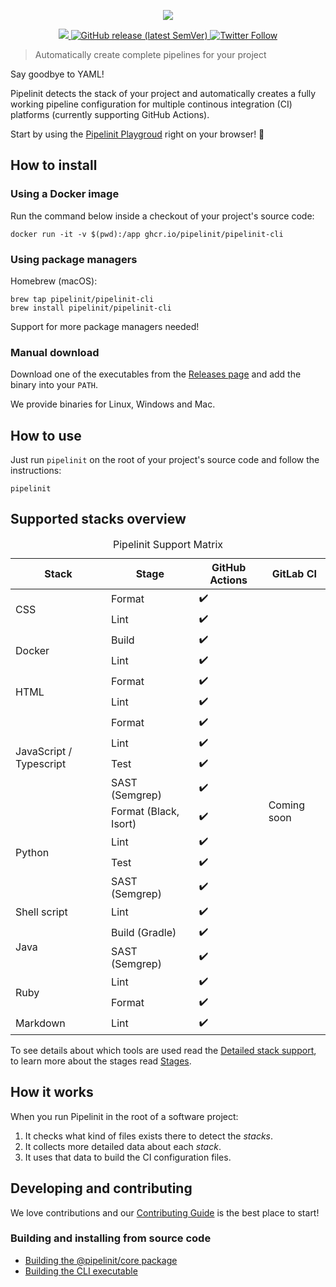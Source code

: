 <p align="center">
  <a href="https://pipelinit.com">
    <img src="pipelinit-logo.png" />
  </a>
</p>

<p align="center">
  <a href="https://github.com/pipelinit/pipelinit-cli/">
    <img src="https://img.shields.io/github/license/pipelinit/pipelinit-cli" />
  </a>
  <a href="https://github.com/pipelinit/pipelinit-cli/releases">
    <img src="https://img.shields.io/github/v/release/pipelinit/pipelinit-cli?sort=semver" alt="GitHub release (latest SemVer)">
  </a>
  <a href="https://twitter.com/pipelinit">
    <img src="https://img.shields.io/twitter/follow/pipelinit?style=social" alt="Twitter Follow">
  </a>
</p>

> Automatically create complete pipelines for your project

Say goodbye to YAML!

Pipelinit detects the stack of your project and automatically creates a fully
working pipeline configuration for multiple continous integration (CI) platforms
(currently supporting GitHub Actions).

Start by using the [Pipelinit Playgroud](https://pipelinit.com/playground) right
on your browser! 🚀

## How to install

### Using a Docker image

Run the command below inside a checkout of your project's source code:

```
docker run -it -v $(pwd):/app ghcr.io/pipelinit/pipelinit-cli
```

### Using package managers

Homebrew (macOS):

```
brew tap pipelinit/pipelinit-cli
brew install pipelinit/pipelinit-cli
```

Support for more package managers needed!

### Manual download

Download one of the executables from the
[Releases page](https://github.com/pipelinit/pipelinit-cli/releases) and add the
binary into your `PATH`.

We provide binaries for Linux, Windows and Mac.

## How to use

Just run `pipelinit` on the root of your project's source code and follow the
instructions:

```
pipelinit
```

## Supported stacks overview

<table>
  <caption class="title">Pipelinit Support Matrix</caption>
  <thead>
    <tr>
      <th>Stack</th>
      <th>Stage</th>
      <th>GitHub Actions</th>
      <th>GitLab CI</th>
    </tr>
  </thead>
  <tbody>
    <tr>
      <td rowspan="2">CSS</td>
      <td>Format</td>
      <td>✔️</td>
      <td rowspan="20">Coming soon</td>
    </tr>
    <tr>
      <td>Lint</td>
      <td>✔️</td>
    </tr>
    <tr>
      <td rowspan="2">Docker</td>
      <td>Build</td>
      <td>✔️</td>
    </tr>
    <tr>
      <td>Lint</td>
      <td>✔️</td>
    </tr>
    <tr>
      <td rowspan="2">HTML</td>
      <td>Format</td>
      <td>✔️</td>
    </tr>
    <tr>
      <td>Lint</td>
      <td>✔️</td>
    </tr>
    <tr>
      <td rowspan="4">JavaScript / Typescript</td>
      <td>Format</td>
      <td>✔️</td>
    </tr>
    <tr>
      <td>Lint</td>
      <td>✔️</td>
    </tr>
    <tr>
      <td>Test</td>
      <td>✔️</td>
    </tr>
    <tr>
      <td>SAST (Semgrep)</td>
      <td>✔️</td>
    </tr>
    <tr>
      <td rowspan="4">Python</td>
      <td>Format (Black, Isort)</td>
      <td>✔️</td>
    </tr>
    <tr>
      <td>Lint</td>
      <td>✔️</td>
    </tr>
    <tr>
      <td>Test</td>
      <td>✔️</td>
    </tr>
    <tr>
      <td>SAST (Semgrep)</td>
      <td>✔️</td>
    </tr>
    <tr>
      <td rowspan="1">Shell script</td>
      <td>Lint</td>
      <td>✔️</td>
    </tr>
    <tr>
      <td rowspan="2">Java</td>
      <td>Build (Gradle)</td>      
      <td>✔️</td>
    </tr>
    <tr>
      <td>SAST (Semgrep)</td>
      <td>✔️</td>
    </tr>
    <tr>
      <td rowspan="2">Ruby</td>
      <td>Lint</td>
      <td>✔️</td>
    </tr>
    <tr>
      <td>Format</td>
      <td>✔️</td>
    </tr>
    <tr>
      <td rowspan="1">Markdown</td>
      <td>Lint</td>
      <td>✔️</td>
    </tr>
  </tbody>
</table>

To see details about which tools are used read the [Detailed stack support](docs/reference/stack-support.md), to learn more about the stages read [Stages](docs/explanation/stages.md).

## How it works

When you run Pipelinit in the root of a software project:

1. It checks what kind of files exists there to detect the _stacks_.
2. It collects more detailed data about each _stack_.
3. It uses that data to build the CI configuration files.

## Developing and contributing

We love contributions and our [Contributing Guide](CONTRIBUTING.md) is the best
place to start!

### Building and installing from source code

- [Building the @pipelinit/core package](core/README.md)
- [Building the CLI executable](cli/README.md)
